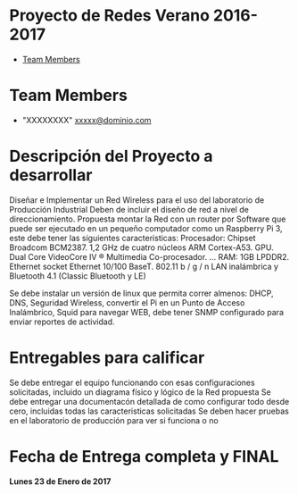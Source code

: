 # Proyecto de Redes Verano 2016-2017

* [Team Members](#team-members)

# <a name="team-members"></a>Team Members
* "XXXXXXXX" <xxxxx@dominio.com>

# Descripción del Proyecto a desarrollar
Diseñar e Implementar un Red Wireless para el uso del laboratorio de Producción Industrial
Deben de incluir el diseño de red a nivel de direccionamiento.
Propuesta montar la Red con un router por Software que puede ser ejecutado en un pequeño computador como un Raspberry Pi 3, este debe tener
las siguientes caracteristicas:
    Procesador: Chipset Broadcom BCM2387. 1,2 GHz de cuatro núcleos ARM Cortex-A53.
    GPU. Dual Core VideoCore IV ® Multimedia Co-procesador. ...
    RAM: 1GB LPDDR2.
    Ethernet socket Ethernet 10/100 BaseT. 802.11 b / g / n LAN inalámbrica y Bluetooth 4.1 (Classic Bluetooth y LE)

Se debe instalar un versión de linux que permita correr almenos: DHCP, DNS, Seguridad Wireless, convertir el Pi en un Punto de Acceso
Inalámbrico, Squid para navegar WEB, debe tener SNMP configurado para enviar reportes de actividad.

# Entregables para calificar
Se debe entregar el equipo funcionando con esas configuraciones solicitadas, incluido un diagrama físico y lógico de la Red propuesta
Se debe entregar una documentacón detallada de como configurar todo desde cero, incluidas todas las caracteristicas solicitadas
Se deben hacer pruebas en el laboratorio de producción para ver si funciona o no

# Fecha de Entrega completa y FINAL
<b> Lunes 23 de Enero de 2017 </b>
